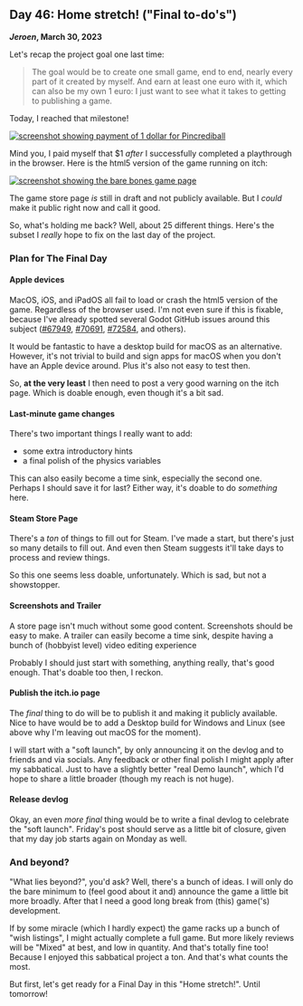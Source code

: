 ## Day 46: Home stretch! ("Final to-do's")

**_Jeroen_, March 30, 2023**

Let's recap the project goal one last time:

> The goal would be to create one small game, end to end, nearly every part of it created by myself.
> And earn at least one euro with it, which can also be my own 1 euro:
> I just want to see what it takes to getting to publishing a game.

Today, I reached that milestone!

[![screenshot showing payment of 1 dollar for Pincrediball](/img/2023-03-30-itch-payment-one-euro.png)](/img/2023-03-30-itch-payment-one-euro.png)

Mind you, I paid myself that $1 _after_ I successfully completed a playthrough in the browser.
Here is the html5 version of the game running on itch:

[![screenshot showing the bare bones game page](/img/2023-03-30-pincrediball-on-itch.png)](/img/2023-03-30-pincrediball-on-itch.png)

The game store page _is_ still in draft and not publicly available.
But I _could_ make it public right now and call it good.

So, what's holding me back?
Well, about 25 different things.
Here's the subset I _really_ hope to fix on the last day of the project.

### Plan for The Final Day

#### Apple devices

MacOS, iOS, and iPadOS all fail to load or crash the html5 version of the game.
Regardless of the browser used.
I'm not even sure if this is fixable, because I've already spotted several Godot GitHub issues around this subject
([\#67949](https://github.com/godotengine/godot/issues/67949),
[\#70691](https://github.com/godotengine/godot/issues/70691),
[\#72584](https://github.com/godotengine/godot/issues/72584),
and others).

It would be fantastic to have a desktop build for macOS as an alternative.
However, it's not trivial to build and sign apps for macOS when you don't have an Apple device around.
Plus it's also not easy to test then.

So, **at the very least** I then need to post a very good warning on the itch page.
Which is doable enough, even though it's a bit sad.

#### Last-minute game changes

There's two important things I really want to add:

- some extra introductory hints
- a final polish of the physics variables

This can also easily become a time sink, especially the second one.
Perhaps I should save it for last?
Either way, it's doable to do _something_ here.

#### Steam Store Page

There's a _ton_ of things to fill out for Steam.
I've made a start, but there's just so many details to fill out.
And even then Steam suggests it'll take days to process and review things.

So this one seems less doable, unfortunately.
Which is sad, but not a showstopper.

#### Screenshots and Trailer

A store page isn't much without some good content.
Screenshots should be easy to make.
A trailer can easily become a time sink, despite having a bunch of (hobbyist level) video editing experience

Probably I should just start with something, anything really, that's good enough.
That's doable too then, I reckon.

#### Publish the itch.io page

The _final_ thing to do will be to publish it and making it publicly available.
Nice to have would be to add a Desktop build for Windows and Linux (see above why I'm leaving out macOS for the moment).

I will start with a "soft launch", by only announcing it on the devlog and to friends and via socials.
Any feedback or other final polish I might apply after my sabbatical.
Just to have a slightly better "real Demo launch", which I'd hope to share a little broader (though my reach is not huge).

#### Release devlog

Okay, an even _more final_ thing would be to write a final devlog to celebrate the "soft launch".
Friday's post should serve as a little bit of closure, given that my day job starts again on Monday as well.

### And beyond?

"What lies beyond?", you'd ask?
Well, there's a bunch of ideas.
I will only do the bare minimum to (feel good about it and) announce the game a little bit more broadly.
After that I need a good long break from (this) game('s) development.

If by some miracle (which I hardly expect) the game racks up a bunch of "wish listings", I might actually complete a full game.
But more likely reviews will be "Mixed" at best, and low in quantity.
And that's totally fine too!
Because I enjoyed this sabbatical project a ton.
And that's what counts the most.

But first, let's get ready for a Final Day in this "Home stretch!".
Until tomorrow!
